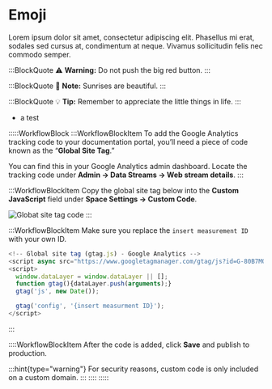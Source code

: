 # Emoji

Lorem ipsum dolor sit amet, consectetur adipiscing elit. Phasellus mi erat, sodales sed cursus at, condimentum at neque. Vivamus sollicitudin felis nec commodo semper.

:::BlockQuote
⚠️ **Warning:** Do not push the big red button.
:::

:::BlockQuote
📝 **Note:** Sunrises are beautiful.
:::

:::BlockQuote
💡 **Tip:** Remember to appreciate the little things in life.
:::

- a test

:::::WorkflowBlock
:::WorkflowBlockItem
To add the Google Analytics tracking code to your documentation portal, you’ll need a piece of code known as the “**Global Site Tag**.”

You can find this in your Google Analytics admin dashboard. Locate the tracking code under **Admin -> Data Streams -> Web stream details**.
:::

:::WorkflowBlockItem
Copy the global site tag below into the **Custom JavaScript** field under **Space Settings -> Custom Code**.

![](https://archbee-image-uploads.s3.amazonaws.com/bNBm7nPJgXjbjLyfbHNh2/rwPtIGtKjQqfSmJ5MWIPU_guides-customjs-light.png "Globat site tag code")
:::

:::WorkflowBlockItem
Make sure you replace the `insert measurement ID` with your own ID.

```javascript
<!-- Global site tag (gtag.js) - Google Analytics -->
<script async src="https://www.googletagmanager.com/gtag/js?id=G-80B7MQZ06B"></script>
<script>
  window.dataLayer = window.dataLayer || [];
  function gtag(){dataLayer.push(arguments);}
  gtag('js', new Date());

  gtag('config', '{insert measurment ID}');
</script>
```
:::

::::WorkflowBlockItem
After the code is added, click **Save** and publish to production.

:::hint{type="warning"}
For security reasons, custom code is only included on a custom domain.
:::
::::
:::::

